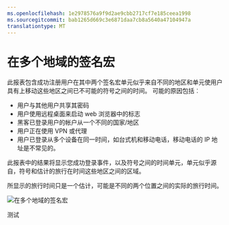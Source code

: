 ```yaml
---
ms.openlocfilehash: 1e2978576a9f9d2ae9cbb2717cf7e185ceea1998
ms.sourcegitcommit: bab1265d669c3e6871daa7cb8a5640a47104947a
translationtype: MT
---
```

<properties
    pageTitle="在多个地域的签名宏"
    description="指示的用户在其中两个签名宏的报告似乎来自不同的地区和单元使用户具有上移动这些地区之间已不可能的符号之间的时间。"
    services="active-directory"
    documentationCenter=""
    authors="SSalahAhmed"
    manager="gchander"
    editor=""/>

<tags
    ms.service="active-directory"
    ms.workload="identity"
    ms.tgt_pltfrm="na"
    ms.devlang="na"
    ms.topic="article"
    ms.date="08/17/2015"
    ms.author="saah;kenhoff"/>

# 在多个地域的签名宏
<p>此报表包含成功注册用户在其中两个签名宏单元似乎来自不同的地区和单元使用户具有上移动这些地区之间已不可能的符号之间的时间。 可能的原因包括︰</p><ul><li>用户与其他用户共享其密码</li><li>用户使用远程桌面来启动 web 浏览器中的标志</li><li>黑客已登录用户的帐户从一个不同的国家/地区</li><li>用户正在使用 VPN 或代理</li><li>用户已登录从多个设备在同一时间，如台式机和移动电话，移动电话的 IP 地址是不常见的。</li></ul><p>此报表中的结果将显示您成功登录事件，以及符号之间的时间单元，单元似乎源自，符号和估计的旅行在时间这些地区之间的区域。</p><p>所显示的旅行时间只是一个估计，可能是不同的两个位置之间的实际的旅行时间。</p>


![在多个地域的签名宏](./media/active-directory-reporting-sign-ins-from-multiple-geographies/signInsFromMultipleGeographies.PNG)

测试

